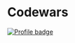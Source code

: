 # Codewars 

[![Profile badge](https://www.codewars.com/users/Rio%20/badges/large)](https://www.codewars.com/users/Rio%20)
